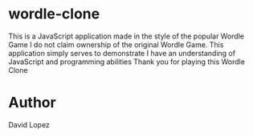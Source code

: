 # wordle-clone

This is a JavaScript application made in the style of the popular Wordle Game
I do not claim ownership of the original Wordle Game.
This application simply serves to demonstrate I have an understanding of JavaScript and programming abilities
Thank you for playing this Wordle Clone

# Author
David Lopez
